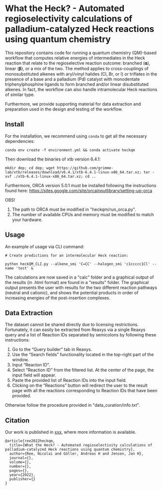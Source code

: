 # What the Heck? - Automated regioselectivity calculations of palladium-catalyzed Heck reactions using quantum chemistry

This repository contains code for running a quantum chemistry (QM)-based workflow that computes relative energies of intermediates in the Heck reaction that relate to the regioselective reaction outcome: branched (𝛂), linear (𝛃), or a mix of the two.
The method applies to cross-couplings of monosubstituted alkenes with aryl/vinyl halides (Cl, Br, or I) or triflates in the presence of a base and a palladium (Pd) catalyst with monodentate triphenylphosphine ligands to form branched and/or linear disubstituted alkenes.
In fact, the workflow can also handle intramolecular Heck reactions of similar type.

Furthermore, we provide supporting material for data extraction and preparation used in the design and testing of the workflow.


## Install

For the installation, we recommend using `conda` to get all the necessary dependencies:

    conda env create -f environment.yml && conda activate heckqm


Then download the binaries of xtb version 6.4.1:

    mkdir dep; cd dep; wget https://github.com/grimme-lab/xtb/releases/download/v6.4.1/xtb-6.4.1-linux-x86_64.tar.xz; tar -xvf ./xtb-6.4.1-linux-x86_64.tar.xz; cd ..


Furthermore, ORCA version 5.0.1 must be installed following the instructions found here: https://sites.google.com/site/orcainputlibrary/setting-up-orca

OBS! 
  1) The path to ORCA must be modified in "heckqm/run_orca.py".
  2) The number of available CPUs and memory must be modified to match your hardware.


## Usage

An example of usage via CLI command:

    # Create predictions for an intermolecular Heck reaction:

    python heckQM_CLI.py --alkene_smi 'C=CC' --halogen_smi 'c1ccccc1Cl' --name 'test' &
    

The calculations are now saved in a "calc" folder and a graphical output of the results (in .html format) are found in a "results" folder.
The graphical output presents the user with results for the two different reaction pathways (neutral and cationic), and shows the potential products in order of increasing energies of the post-insertion complexes.


## Data Extraction

The dataset cannot be shared directly due to licensing restrictions.
Fortunately, it can easily be extracted from Reaxys via a single Reaxys query and a list of Reaction IDs separated by semicolons by following these instructions:

  1. Go to the “Query builder” tab in Reaxys.
  2. Use the “Search fields” functionality located in the top-right part of the window.
  3. Input “Reacton ID".
  4. Select "Reaction ID” from the filtered list. At the center of the page, the input field will appear.
  5. Paste the provided list of Reaction IDs into the input field.
  6. Clicking on the “Reactions” button will redirect the user to the result page with all the reactions corresponding to Reaction IDs that have been provided.

Otherwise follow the procedure provided in "data_curation/info.txt".


## Citation 

Our work is published in [xxx](http://doi.org), where more information is available. 

```
@article{ree2022heckqm,
  title={What the Heck? - Automated regioselectivity calculations of palladium-catalyzed Heck reactions using quantum chemistry},
  author={Ree, Nicolai and Göller, Andreas H and Jensen, Jan H},
  journal={},
  volume={},
  number={},
  pages={},
  year={2022},
  publisher={}
}
```
